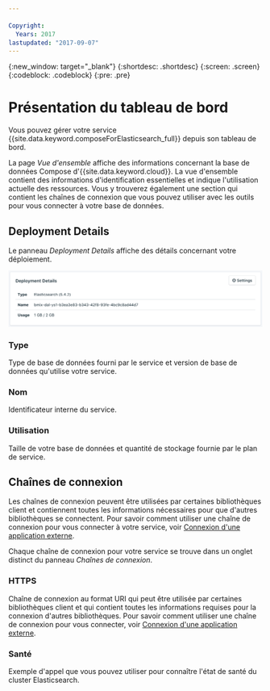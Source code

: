 ```yaml
---

Copyright:
  Years: 2017
lastupdated: "2017-09-07"
---
```


{:new_window: target="_blank"}
{:shortdesc: .shortdesc}
{:screen: .screen}
{:codeblock: .codeblock}
{:pre: .pre}

# Présentation du tableau de bord

Vous pouvez gérer votre service {{site.data.keyword.composeForElasticsearch_full}} depuis son tableau de bord.

La page _Vue d'ensemble_ affiche des informations concernant la base de données Compose d'{{site.data.keyword.cloud}}. La vue d'ensemble contient des informations d'identification essentielles et indique l'utilisation actuelle des ressources. Vous y trouverez également une section qui contient les chaînes de connexion que vous pouvez utiliser avec les outils pour vous connecter à votre base de données.

## Deployment Details

Le panneau _Deployment Details_ affiche des détails concernant votre déploiement.

![Deployment Details](./images/elastic_search-deployment-details.png "Vue du panneau Deployment Details")

### Type

Type de base de données fourni par le service et version de base de données qu'utilise votre service.

### Nom

Identificateur interne du service.

### Utilisation

Taille de votre base de données et quantité de stockage fournie par le plan de service.


## Chaînes de connexion

Les chaînes de connexion peuvent être utilisées par certaines bibliothèques client et contiennent toutes les informations nécessaires pour que d'autres bibliothèques se connectent. Pour savoir comment utiliser une chaîne de connexion pour vous connecter à votre service, voir [Connexion d'une application externe](./connecting-external.html).

Chaque chaîne de connexion pour votre service se trouve dans un onglet distinct du panneau _Chaînes de connexion_.

### HTTPS

Chaîne de connexion au format URI qui peut être utilisée par certaines bibliothèques client et qui contient toutes les informations requises pour la connexion d'autres bibliothèques. Pour savoir comment utiliser une chaîne de connexion pour vous connecter, voir [Connexion d'une application externe](./connecting-external.html).

### Santé

Exemple d'appel que vous pouvez utiliser pour connaître l'état de santé du cluster Elasticsearch.
